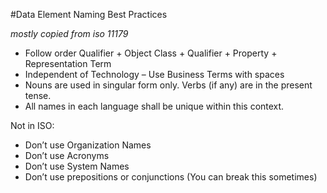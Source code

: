 #Data Element Naming Best Practices

_mostly copied from iso 11179_

* Follow order Qualifier + Object Class + Qualifier + Property + Representation Term
* Independent of Technology – Use Business Terms with spaces
* Nouns are used in singular form only. Verbs (if any) are in the present tense.
* All names in each language shall be unique within this context.

Not in ISO:

* Don’t use Organization Names
* Don’t use Acronyms 
* Don’t use System Names
* Don’t use prepositions or conjunctions (You can break this sometimes)

